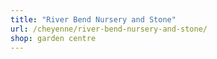 ```yaml
---
title: "River Bend Nursery and Stone"
url: /cheyenne/river-bend-nursery-and-stone/
shop: garden centre
---
```

